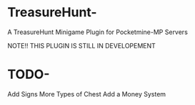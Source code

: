 # TreasureHunt-
A TreasureHunt Minigame Plugin for Pocketmine-MP Servers

NOTE!! THIS PLUGIN IS STILL IN DEVELOPEMENT
# TODO-
Add Signs
More Types of Chest
Add a Money System
